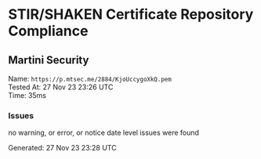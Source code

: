 # STIR/SHAKEN Certificate Repository Compliance

## Martini Security

Name: `https://p.mtsec.me/2884/KjoUccygoXkQ.pem`\
Tested At: 27 Nov 23 23:26 UTC\
Time: 35ms

### Issues

no warning, or error, or notice date level issues were found

Generated: 27 Nov 23 23:28 UTC